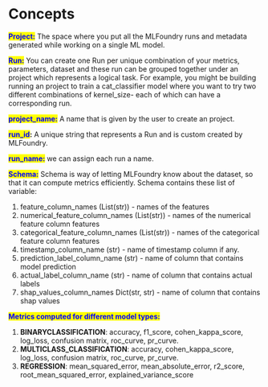 # Concepts

<mark style="color:blue;">**Project:**</mark> The space where you put all the MLFoundry runs and metadata generated while working on a single ML model.

<mark style="color:blue;">**Run:**</mark> You can create one Run per unique combination of your metrics, parameters, dataset and these run can be grouped together under an project which represents a logical task. For example, you might be building running an project to train a cat\_classifier model where you want to try two different combinations of kernel\_size- each of which can have a corresponding run.

<mark style="color:blue;">**project\_name:**</mark> A name that is given by the user to create an project.

<mark style="color:blue;">**run\_id**</mark>**:** A unique string that represents a Run and is custom created by MLFoundry.

<mark style="color:blue;">**run\_name:**</mark> we can assign each run a name.

<mark style="color:blue;">**Schema:**</mark> Schema is way of letting MLFoundry know about the dataset, so that it can compute metrics efficiently. Schema contains these list of variable:

1. feature\_column\_names (List(str)) - names of the features
2. numerical\_feature\_column\_names (List(str)) - names of the numerical feature column features
3. categorical\_feature\_column\_names (List(str)) - names of the categorical feature column features
4. timestamp\_column\_name (str) - name of timestamp column if any.
5. prediction\_label\_column\_name (str) - name of column that contains model prediction
6. actual\_label\_column\_name (str) - name of column that contains actual labels
7. shap\_values\_column\_names Dict(str, str) - name of column that contains shap values

<mark style="color:blue;">**Metrics computed for different model types:**</mark>

1. **BINARYCLASSIFICATION**: accuracy, f1\_score, cohen\_kappa\_score, log\_loss, confusion matrix, roc\_curve, pr\_curve.
2. **MULTICLASS\_CLASSIFICATION**: accuracy, cohen\_kappa\_score, log\_loss, confusion matrix, roc\_curve, pr\_curve.
3. **REGRESSION**: mean\_squared\_error, mean\_absolute\_error, r2\_score, root\_mean\_squared\_error, explained\_variance\_score
